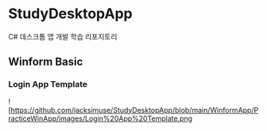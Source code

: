 # StudyDesktopApp
C# 데스크톱 앱 개발 학습 리포지토리

## Winform Basic
### Login App Template
![https://github.com/jacksimuse/StudyDesktopApp/blob/main/WinformApp/PracticeWinApp/images/Login%20App%20Template.png
